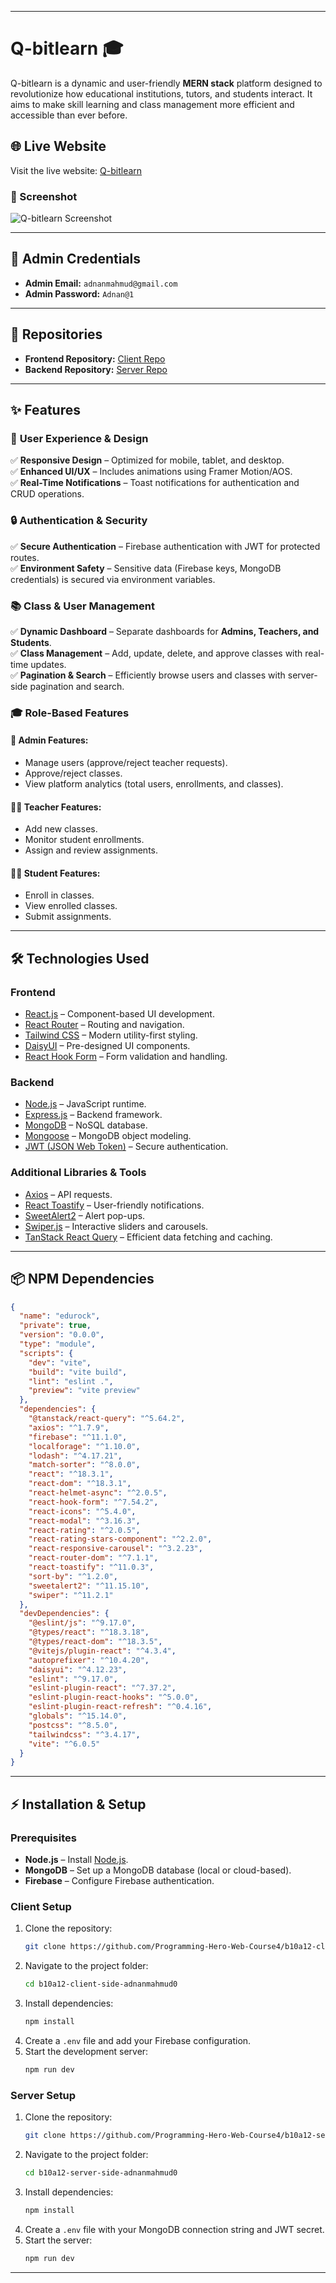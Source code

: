 
---

# **Q-bitlearn 🎓**  

Q-bitlearn is a dynamic and user-friendly **MERN stack** platform designed to revolutionize how educational institutions, tutors, and students interact. It aims to make skill learning and class management more efficient and accessible than ever before.  

## 🌐 Live Website  
Visit the live website: [Q-bitlearn](https://q-bitlearn.web.app/)  

### 📸 Screenshot  
![Q-bitlearn Screenshot](https://raw.githubusercontent.com/adnanmahmud0/Q-bitlearn/refs/heads/main/Screenshot%202025-02-08%20040159.png)  

---

## 🔑 Admin Credentials  
- **Admin Email:** `adnanmahmud@gmail.com`  
- **Admin Password:** `Adnan@1`  

---

## 📂 Repositories  

- **Frontend Repository:** [Client Repo](https://github.com/Programming-Hero-Web-Course4/b10a12-client-side-adnanmahmud0)  
- **Backend Repository:** [Server Repo](https://github.com/Programming-Hero-Web-Course4/b10a12-server-side-adnanmahmud0)  

---

## ✨ Features  

### 🎨 **User Experience & Design**  
✅ **Responsive Design** – Optimized for mobile, tablet, and desktop.  
✅ **Enhanced UI/UX** – Includes animations using Framer Motion/AOS.  
✅ **Real-Time Notifications** – Toast notifications for authentication and CRUD operations.  

### 🔒 **Authentication & Security**  
✅ **Secure Authentication** – Firebase authentication with JWT for protected routes.  
✅ **Environment Safety** – Sensitive data (Firebase keys, MongoDB credentials) is secured via environment variables.  

### 📚 **Class & User Management**  
✅ **Dynamic Dashboard** – Separate dashboards for **Admins, Teachers, and Students**.  
✅ **Class Management** – Add, update, delete, and approve classes with real-time updates.  
✅ **Pagination & Search** – Efficiently browse users and classes with server-side pagination and search.  

### 🎓 **Role-Based Features**  

#### 🏫 **Admin Features:**  
- Manage users (approve/reject teacher requests).  
- Approve/reject classes.  
- View platform analytics (total users, enrollments, and classes).  

#### 👨‍🏫 **Teacher Features:**  
- Add new classes.  
- Monitor student enrollments.  
- Assign and review assignments.  

#### 👩‍🎓 **Student Features:**  
- Enroll in classes.  
- View enrolled classes.  
- Submit assignments.  

---

## 🛠️ Technologies Used  

### **Frontend**  
- [React.js](https://react.dev/) – Component-based UI development.  
- [React Router](https://reactrouter.com/) – Routing and navigation.  
- [Tailwind CSS](https://tailwindcss.com/) – Modern utility-first styling.  
- [DaisyUI](https://daisyui.com/) – Pre-designed UI components.  
- [React Hook Form](https://react-hook-form.com/) – Form validation and handling.  

### **Backend**  
- [Node.js](https://nodejs.org/) – JavaScript runtime.  
- [Express.js](https://expressjs.com/) – Backend framework.  
- [MongoDB](https://www.mongodb.com/) – NoSQL database.  
- [Mongoose](https://mongoosejs.com/) – MongoDB object modeling.  
- [JWT (JSON Web Token)](https://jwt.io/) – Secure authentication.  

### **Additional Libraries & Tools**  
- [Axios](https://axios-http.com/) – API requests.  
- [React Toastify](https://fkhadra.github.io/react-toastify/) – User-friendly notifications.  
- [SweetAlert2](https://sweetalert2.github.io/) – Alert pop-ups.  
- [Swiper.js](https://swiperjs.com/) – Interactive sliders and carousels.  
- [TanStack React Query](https://tanstack.com/query/latest) – Efficient data fetching and caching.  

---

## 📦 NPM Dependencies  

```json
{
  "name": "edurock",
  "private": true,
  "version": "0.0.0",
  "type": "module",
  "scripts": {
    "dev": "vite",
    "build": "vite build",
    "lint": "eslint .",
    "preview": "vite preview"
  },
  "dependencies": {
    "@tanstack/react-query": "^5.64.2",
    "axios": "^1.7.9",
    "firebase": "^11.1.0",
    "localforage": "^1.10.0",
    "lodash": "^4.17.21",
    "match-sorter": "^8.0.0",
    "react": "^18.3.1",
    "react-dom": "^18.3.1",
    "react-helmet-async": "^2.0.5",
    "react-hook-form": "^7.54.2",
    "react-icons": "^5.4.0",
    "react-modal": "^3.16.3",
    "react-rating": "^2.0.5",
    "react-rating-stars-component": "^2.2.0",
    "react-responsive-carousel": "^3.2.23",
    "react-router-dom": "^7.1.1",
    "react-toastify": "^11.0.3",
    "sort-by": "^1.2.0",
    "sweetalert2": "^11.15.10",
    "swiper": "^11.2.1"
  },
  "devDependencies": {
    "@eslint/js": "^9.17.0",
    "@types/react": "^18.3.18",
    "@types/react-dom": "^18.3.5",
    "@vitejs/plugin-react": "^4.3.4",
    "autoprefixer": "^10.4.20",
    "daisyui": "^4.12.23",
    "eslint": "^9.17.0",
    "eslint-plugin-react": "^7.37.2",
    "eslint-plugin-react-hooks": "^5.0.0",
    "eslint-plugin-react-refresh": "^0.4.16",
    "globals": "^15.14.0",
    "postcss": "^8.5.0",
    "tailwindcss": "^3.4.17",
    "vite": "^6.0.5"
  }
}
```

---

## ⚡ Installation & Setup  

### **Prerequisites**  
- **Node.js** – Install [Node.js](https://nodejs.org/).  
- **MongoDB** – Set up a MongoDB database (local or cloud-based).  
- **Firebase** – Configure Firebase authentication.  

### **Client Setup**  
1. Clone the repository:  
   ```bash
   git clone https://github.com/Programming-Hero-Web-Course4/b10a12-client-side-adnanmahmud0.git
   ```
2. Navigate to the project folder:  
   ```bash
   cd b10a12-client-side-adnanmahmud0
   ```
3. Install dependencies:  
   ```bash
   npm install
   ```
4. Create a `.env` file and add your Firebase configuration.  
5. Start the development server:  
   ```bash
   npm run dev
   ```

### **Server Setup**  
1. Clone the repository:  
   ```bash
   git clone https://github.com/Programming-Hero-Web-Course4/b10a12-server-side-adnanmahmud0.git
   ```
2. Navigate to the project folder:  
   ```bash
   cd b10a12-server-side-adnanmahmud0
   ```
3. Install dependencies:  
   ```bash
   npm install
   ```
4. Create a `.env` file with your MongoDB connection string and JWT secret.  
5. Start the server:  
   ```bash
   npm run dev
   ```

---

